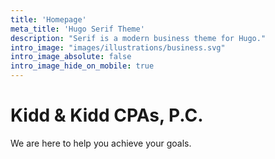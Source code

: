 ```yaml
---
title: 'Homepage'
meta_title: 'Hugo Serif Theme'
description: "Serif is a modern business theme for Hugo."
intro_image: "images/illustrations/business.svg"
intro_image_absolute: false
intro_image_hide_on_mobile: true
---
```


# Kidd & Kidd CPAs, P.C.

We are here to help you achieve your goals.
